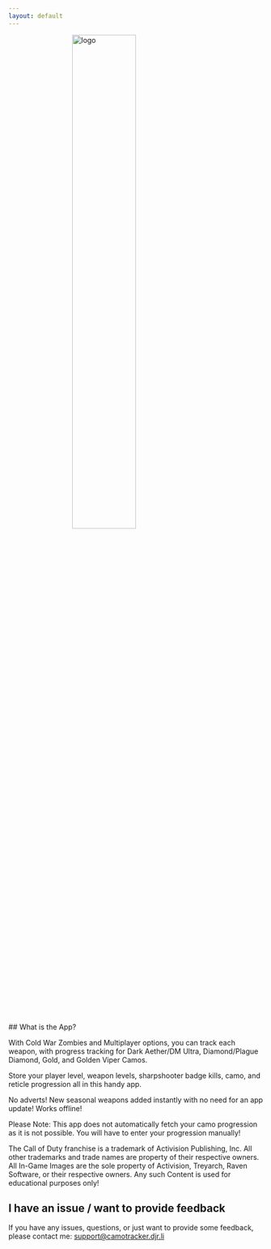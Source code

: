 ```yaml
---
layout: default
---
```

<img width="200" alt="logo" style="display: block; margin-left: auto; margin-right: auto; width: 50%" src="https://camotracker.djr.li/icon.jpg">
## What is the App? 

With Cold War Zombies and Multiplayer options, you can track each weapon, with progress tracking for Dark Aether/DM Ultra, Diamond/Plague Diamond, Gold, and Golden Viper Camos. 

Store your player level, weapon levels, sharpshooter badge kills, camo, and reticle progression all in this handy app. 

No adverts!
New seasonal weapons added instantly with no need for an app update!
Works offline!

Please Note: This app does not automatically fetch your camo progression as it is not possible. You will have to enter your progression manually!

The Call of Duty franchise is a trademark of Activision Publishing, Inc. All other trademarks and trade names are property of their respective owners. All In-Game Images are the sole property of Activision, Treyarch, Raven Software, or their respective owners. Any such Content is used for educational purposes only!

## I have an issue / want to provide feedback
If you have any issues, questions, or just want to provide some feedback, please contact me: <support@camotracker.djr.li>

